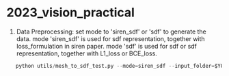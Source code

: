 # 2023_vision_practical
1. Data Preprocessing: set mode to 'siren_sdf' or 'sdf' to generate the data.
   mode 'siren_sdf' is used for sdf representation, together with loss_formulation in siren paper.
   mode 'sdf' is used for sdf or sdf representation, together with L1_loss or BCE_loss.
   
   
```python
   python utils/mesh_to_sdf_test.py --mode=siren_sdf --input_folder=$YOUR_INPUT_FOLDER --output_folder=$YOUR_OUTPUT_FOLDER

```
   
